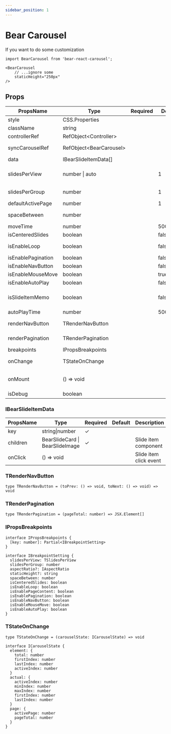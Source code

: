 ```yaml
---
sidebar_position: 1
---
```


# Bear Carousel
If you want to do some customization

```tsx
import BearCarousel from 'bear-react-carousel';

<BearCarousel
    // ...ignore some 
    staticHeight="250px"
/>
```


## Props

| PropsName              | Type                       | Required | Default   | Description                                       |
|----------------------- |----------------------------| -------- | --------  | -------------------------------------             |
| style                  | CSS.Properties             |          |           |                                                   |
| className              | string                     |          |           |                                                   |
| controllerRef          | RefObject<Controller\>     |          |           | Control carousel                                  |
| syncCarouselRef        | RefObject<BearCarousel\>   |          |           | Auto sync control bear-react-carousel             |
| data                   | IBearSlideItemData[]       |          |           | Slide item data                                   |
| slidesPerView          | number \| auto             |          | 1         | The number of items displayed in the container    |
| slidesPerGroup         | number                     |          | 1         | Show several items on one page                    |
| defaultActivePage      | number                     |          | 1         | Default slide to page                             |
| spaceBetween           | number                     |          |           | distance between items                            |
| moveTime               | number                     |          | 500(ms)   | Slide moving time                                 |
| isCenteredSlides       | boolean                    |          | false     | Center display mode                               |
| isEnableLoop           | boolean                    |          | false     | Repeat display loop mode                          |
| isEnablePagination     | boolean                    |          | false     | Show pagination                                   |
| isEnableNavButton      | boolean                    |          | false     | Show nav button                                   |
| isEnableMouseMove      | boolean                    |          | true      | Mouse drag switch                                 |
| isEnableAutoPlay       | boolean                    |          | false     | Auto slide item                                   |
| isSlideItemMemo        | boolean                    |          | false     | data cache mode (useMemo) cache default is key    |
| autoPlayTime           | number                     |          | 5000(ms)  | Auto slide item time                              |
| renderNavButton        | TRenderNavButton           |          |           | Custom render nav button                          |
| renderPagination       | TRenderPagination          |          |           | Custom render pagination                          |
| breakpoints            | IPropsBreakpoints          |          |           | RWD breakpoints                                   |
| onChange               | TStateOnChange             |          |           | Carousel state change event                       |
| onMount                | () => void                 |          |           | Carousel componentDidMount event                  |
| isDebug                | boolean                    |          |           | Visible debug info                                |


### IBearSlideItemData


| PropsName              | Type                            | Required | Default | Description                                       |
|----------------------- | -----------------------------   | -------- | ------- | -------------------------------------             |
| key                    | string\|number                  |    ✓     |         |                                                   |
| children               | BearSlideCard \| BearSlideImage |    ✓     |         | Slide item component                              |
| onClick                | () => void                      |          |         | Slide item click event                            |


### TRenderNavButton

```tsx
type TRenderNavButton = (toPrev: () => void, toNext: () => void) => void
```

### TRenderPagination

```tsx
type TRenderPagination = (pageTotal: number) => JSX.Element[]
```

### IPropsBreakpoints

```tsx
interface IPropsBreakpoints {
  [key: number]: Partial<IBreakpointSetting>
}

interface IBreakpointSetting {
  slidesPerView: TSlidesPerView
  slidesPerGroup: number
  aspectRatio?: IAspectRatio
  staticHeight?: string
  spaceBetween: number
  isCenteredSlides: boolean
  isEnableLoop: boolean
  isEnablePageContent: boolean
  isEnablePagination: boolean
  isEnableNavButton: boolean
  isEnableMouseMove: boolean
  isEnableAutoPlay: boolean
}
```

### TStateOnChange

```tsx
type TStateOnChange = (carouselState: ICarouselState) => void

interface ICarouselState {
  element: {
    total: number
    firstIndex: number
    lastIndex: number
    activeIndex: number
  }
  actual: {
    activeIndex: number
    minIndex: number
    maxIndex: number
    firstIndex: number
    lastIndex: number
  }
  page: {
    activePage: number
    pageTotal: number
  }
}
```

